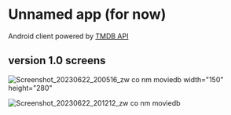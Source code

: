 # Unnamed app (for now)
Android client powered by [TMDB API ](https://www.themoviedb.org/)

## version 1.0 screens

![Screenshot_20230622_200516_zw co nm moviedb](https://github.com/ngonimapfumo/MovieDB/assets/14276738/75fa2eb5-6e0a-45f4-9b90-fdb51b257a7c) width="150" height="280"

![Screenshot_20230622_201212_zw co nm moviedb](https://github.com/ngonimapfumo/MovieDB/assets/14276738/fdc73472-174a-4ff6-a7f3-91acdd4b37b4)




